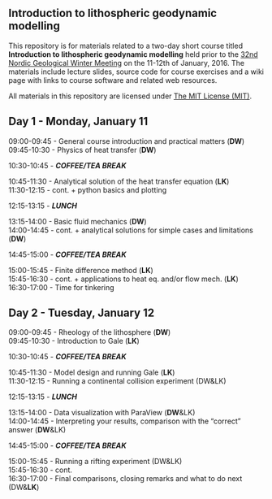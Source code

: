 ## Introduction to lithospheric geodynamic modelling

This repository is for materials related to a two-day short course titled **Introduction to lithospheric geodynamic modelling** held prior to the [32nd Nordic Geological Winter Meeting](http://www.geologinenseura.fi/winter_meeting/ ) on the 11-12th of January, 2016.
The materials include lecture slides, source code for course exercises and a wiki page with links to course software and related web resources.

All materials in this repository are licensed under [The MIT License (MIT)](https://github.com/HUGG/NGWM2016-modelling-course/blob/master/LICENSE ).

Day 1 - Monday, January 11
---
09:00-09:45 - General course introduction and practical matters (**DW**)<br/>
09:45-10:30 - Physics of heat transfer (**DW**)

10:30-10:45 - ***COFFEE/TEA BREAK***

10:45-11:30 - Analytical solution of the heat transfer equation  (**LK**)<br/>
11:30-12:15 -  cont. + python basics and plotting

12:15-13:15 - ***LUNCH***

13:15-14:00 - Basic fluid mechanics (**DW**)<br/>
14:00-14:45 - cont.	+ analytical solutions for simple cases and limitations (**DW**)

14:45-15:00 - ***COFFEE/TEA BREAK***

15:00-15:45 - Finite difference method (**LK**)<br/>
15:45-16:30 - cont.	+ applications to heat eq. and/or flow mech. (**LK**)<br/>
16:30-17:00 - Time for tinkering<br/>

Day 2 - Tuesday, January 12
---
09:00-09:45 - Rheology of the lithosphere (**DW**)<br/>
09:45-10:30 - Introduction to Gale (**LK**)

10:30-10:45 - ***COFFEE/TEA BREAK***

10:45-11:30 - Model design and running Gale (**LK**)<br/>
11:30-12:15 - Running a continental collision experiment (DW&LK)

12:15-13:15 - ***LUNCH***

13:15-14:00 - Data visualization with ParaView (**DW**&LK)<br/>
14:00-14:45 - Interpreting your results, comparison with the “correct” answer (**DW**&LK)

14:45-15:00 - ***COFFEE/TEA BREAK***

15:00-15:45 - Running a rifting experiment (DW&LK)<br/>
15:45-16:30 - cont.<br/>
16:30-17:00 - Final comparisons, closing remarks and what to do next (DW&**LK**)
